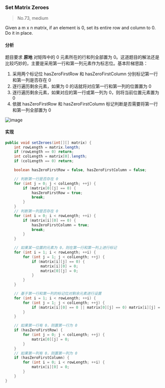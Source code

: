 ### Set Matrix Zeroes
> No.73, medium

Given a m x n matrix, if an element is 0, set its entire row and column to 0. Do it in place.

#### 分析

题目要求 __原地__ 对矩阵中的 0 元素所在的行和列全部置为 0。这道题目的解法还是比较巧妙的，主要是采用第一行和第一列元素作为标志位。基本阶梯思路：

1. 采用两个标记位 hasZeroFirstRow 和 hasZeroFirstColumn 分别标记第一行和第一列是否存在 0
2. 逐行遍历剩余元素，如果为 0 的话就将对应第一行和第一列的位置置为 0
3. 逐行遍历剩余元素，如果对应的第一行或第一列为 0，则将当前位置元素置为 0
4. 依据 hasZeroFirstRow 和 hasZeroFirstColumn 标记判断是否需要将第一行和第一列全部置为 0

![image](http://2.bp.blogspot.com/-IHJ0U0dY2Is/Vn5WAgN4Y_I/AAAAAAAANN4/lJtdzyVmWCg/s640/123.png)

#### 实现

```java
public void setZeroes(int[][] matrix) {
    int rowLength = matrix.length;
    if (rowLength == 0) return;
    int colLength = matrix[0].length;
    if (colLength == 0) return;

    boolean hasZeroFirstRow = false, hasZeroFirstColumn = false;

    // 判断第一行是否存在 0
    for (int j = 0; j < colLength; ++j) {
        if (matrix[0][j] == 0) {
            hasZeroFirstRow = true;
            break;
        }
    }
    // 判断第一列是否存在 0
    for (int i = 0; i < rowLength; ++i) {
        if (matrix[i][0] == 0) {
            hasZeroFirstColumn = true;
            break;
        }
    }

    // 如果某一位置的元素为 0，则在第一行和第一列上进行标记
    for (int i = 1; i < rowLength; ++i) {
        for (int j = 1; j < colLength; ++j) {
            if (matrix[i][j] == 0) {
                matrix[i][0] = 0;
                matrix[0][j] = 0;
            }
        }
    }

    // 基于第一行和第一列的标记位对剩余元素进行设置
    for (int i = 1; i < rowLength; ++i) {
        for (int j = 1; j < colLength; ++j) {
            if (matrix[i][0] == 0 || matrix[0][j] == 0) matrix[i][j] = 0;
        }
    }

    // 如果第一行有 0，则置第一行为 0
    if (hasZeroFirstRow) {
        for (int j = 0; j < colLength; ++j) {
            matrix[0][j] = 0;
        }
    }
    // 如果第一列有 0，则置第一列为 0
    if (hasZeroFirstColumn) {
        for (int i = 0; i < rowLength; ++i) {
            matrix[i][0] = 0;
        }
    }
}
```
